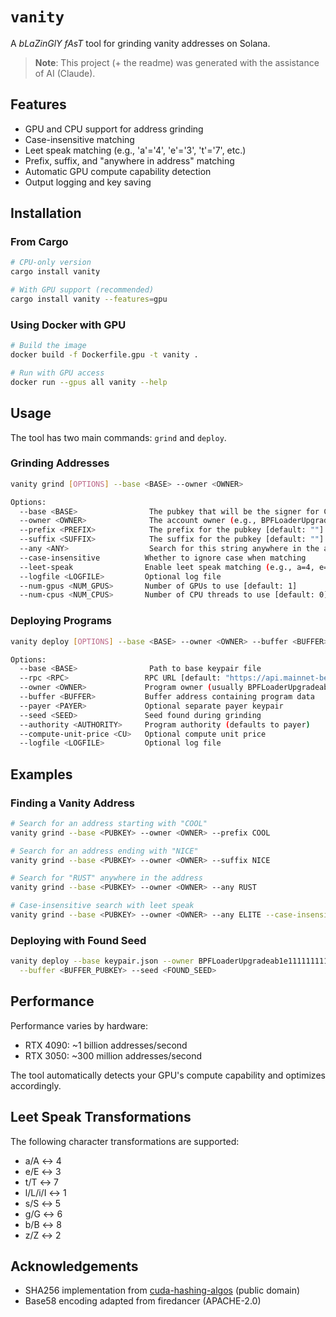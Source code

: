 # `vanity`

A _bLaZinGlY fAsT_ tool for grinding vanity addresses on Solana.

> **Note**: This project (+ the readme) was generated with the assistance of AI (Claude).

## Features

- GPU and CPU support for address grinding
- Case-insensitive matching
- Leet speak matching (e.g., 'a'='4', 'e'='3', 't'='7', etc.)
- Prefix, suffix, and "anywhere in address" matching
- Automatic GPU compute capability detection
- Output logging and key saving

## Installation

### From Cargo

```bash
# CPU-only version
cargo install vanity

# With GPU support (recommended)
cargo install vanity --features=gpu
```

### Using Docker with GPU

```bash
# Build the image
docker build -f Dockerfile.gpu -t vanity .

# Run with GPU access
docker run --gpus all vanity --help
```

## Usage

The tool has two main commands: `grind` and `deploy`.

### Grinding Addresses

```bash
vanity grind [OPTIONS] --base <BASE> --owner <OWNER>

Options:
  --base <BASE>                The pubkey that will be the signer for CreateAccountWithSeed
  --owner <OWNER>              The account owner (e.g., BPFLoaderUpgradeab1e11111111111111111111111)
  --prefix <PREFIX>            The prefix for the pubkey [default: ""]
  --suffix <SUFFIX>            The suffix for the pubkey [default: ""]
  --any <ANY>                  Search for this string anywhere in the address [default: ""]
  --case-insensitive          Whether to ignore case when matching
  --leet-speak                Enable leet speak matching (e.g., a=4, e=3, etc.)
  --logfile <LOGFILE>         Optional log file
  --num-gpus <NUM_GPUS>       Number of GPUs to use [default: 1]
  --num-cpus <NUM_CPUS>       Number of CPU threads to use [default: 0]
```

### Deploying Programs

```bash
vanity deploy [OPTIONS] --base <BASE> --owner <OWNER> --buffer <BUFFER> --seed <SEED>

Options:
  --base <BASE>                Path to base keypair file
  --rpc <RPC>                 RPC URL [default: "https://api.mainnet-beta.solana.com"]
  --owner <OWNER>             Program owner (usually BPFLoaderUpgradeab1e11111111111111111111111)
  --buffer <BUFFER>           Buffer address containing program data
  --payer <PAYER>             Optional separate payer keypair
  --seed <SEED>               Seed found during grinding
  --authority <AUTHORITY>     Program authority (defaults to payer)
  --compute-unit-price <CU>   Optional compute unit price
  --logfile <LOGFILE>         Optional log file
```

## Examples

### Finding a Vanity Address

```bash
# Search for an address starting with "COOL"
vanity grind --base <PUBKEY> --owner <OWNER> --prefix COOL

# Search for an address ending with "NICE"
vanity grind --base <PUBKEY> --owner <OWNER> --suffix NICE

# Search for "RUST" anywhere in the address
vanity grind --base <PUBKEY> --owner <OWNER> --any RUST

# Case-insensitive search with leet speak
vanity grind --base <PUBKEY> --owner <OWNER> --any ELITE --case-insensitive --leet-speak
```

### Deploying with Found Seed

```bash
vanity deploy --base keypair.json --owner BPFLoaderUpgradeab1e11111111111111111111111 \
  --buffer <BUFFER_PUBKEY> --seed <FOUND_SEED>
```

## Performance

Performance varies by hardware:

- RTX 4090: ~1 billion addresses/second
- RTX 3050: ~300 million addresses/second

The tool automatically detects your GPU's compute capability and optimizes accordingly.

## Leet Speak Transformations

The following character transformations are supported:

- a/A ↔ 4
- e/E ↔ 3
- t/T ↔ 7
- l/L/i/I ↔ 1
- s/S ↔ 5
- g/G ↔ 6
- b/B ↔ 8
- z/Z ↔ 2

## Acknowledgements

- SHA256 implementation from [cuda-hashing-algos](https://github.com/mochimodev/cuda-hashing-algos) (public domain)
- Base58 encoding adapted from firedancer (APACHE-2.0)
